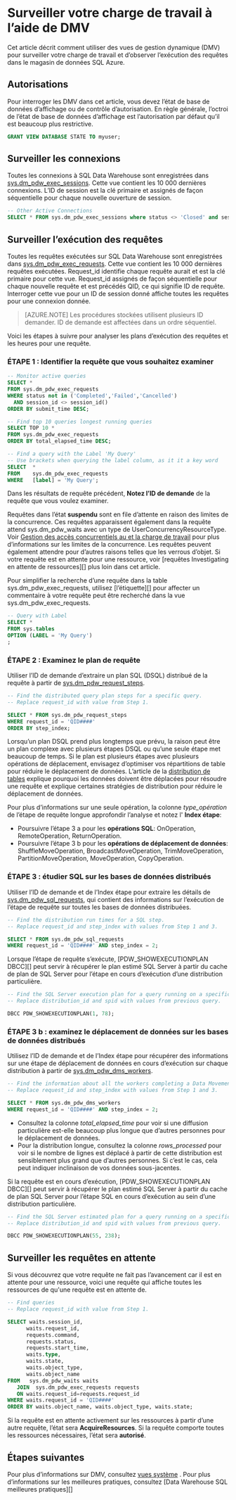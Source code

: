 <properties
   pageTitle="Surveiller votre charge de travail à l’aide de DMV | Microsoft Azure"
   description="Apprenez à surveiller votre charge de travail à l’aide de DMV."
   services="sql-data-warehouse"
   documentationCenter="NA"
   authors="sonyam"
   manager="barbkess"
   editor=""/>

<tags
   ms.service="sql-data-warehouse"
   ms.devlang="NA"
   ms.topic="article"
   ms.tgt_pltfrm="NA"
   ms.workload="data-services"
   ms.date="10/08/2016"
   ms.author="sonyama;barbkess"/>

# <a name="monitor-your-workload-using-dmvs"></a>Surveiller votre charge de travail à l’aide de DMV

Cet article décrit comment utiliser des vues de gestion dynamique (DMV) pour surveiller votre charge de travail et d’observer l’exécution des requêtes dans le magasin de données SQL Azure.

## <a name="permissions"></a>Autorisations

Pour interroger les DMV dans cet article, vous devez l’état de base de données d’affichage ou de contrôle d’autorisation. En règle générale, l’octroi de l’état de base de données d’affichage est l’autorisation par défaut qu’il est beaucoup plus restrictive.

```sql
GRANT VIEW DATABASE STATE TO myuser;
```

## <a name="monitor-connections"></a>Surveiller les connexions

Toutes les connexions à SQL Data Warehouse sont enregistrées dans [sys.dm_pdw_exec_sessions][].  Cette vue contient les 10 000 dernières connexions.  L’ID de session est la clé primaire et assignés de façon séquentielle pour chaque nouvelle ouverture de session.

```sql
-- Other Active Connections
SELECT * FROM sys.dm_pdw_exec_sessions where status <> 'Closed' and session_id <> session_id();
```

## <a name="monitor-query-execution"></a>Surveiller l’exécution des requêtes

Toutes les requêtes exécutées sur SQL Data Warehouse sont enregistrées dans [sys.dm_pdw_exec_requests][].  Cette vue contient les 10 000 dernières requêtes exécutées.  Request_id identifie chaque requête aurait et est la clé primaire pour cette vue.  Request_id assignés de façon séquentielle pour chaque nouvelle requête et est précédés QID, ce qui signifie ID de requête.  Interroger cette vue pour un ID de session donné affiche toutes les requêtes pour une connexion donnée.

>[AZURE.NOTE] Les procédures stockées utilisent plusieurs ID demander.  ID de demande est affectées dans un ordre séquentiel. 

Voici les étapes à suivre pour analyser les plans d’exécution des requêtes et les heures pour une requête.

### <a name="step-1-identify-the-query-you-wish-to-investigate"></a>ÉTAPE 1 : Identifier la requête que vous souhaitez examiner

```sql
-- Monitor active queries
SELECT * 
FROM sys.dm_pdw_exec_requests 
WHERE status not in ('Completed','Failed','Cancelled')
  AND session_id <> session_id()
ORDER BY submit_time DESC;

-- Find top 10 queries longest running queries
SELECT TOP 10 * 
FROM sys.dm_pdw_exec_requests 
ORDER BY total_elapsed_time DESC;

-- Find a query with the Label 'My Query'
-- Use brackets when querying the label column, as it it a key word
SELECT  *
FROM    sys.dm_pdw_exec_requests
WHERE   [label] = 'My Query';
```

Dans les résultats de requête précédent, **Notez l’ID de demande** de la requête que vous voulez examiner.

Requêtes dans l’état **suspendu** sont en file d’attente en raison des limites de la concurrence. Ces requêtes apparaissent également dans la requête attend sys.dm_pdw_waits avec un type de UserConcurrencyResourceType. Voir [Gestion des accès concurrentiels au et la charge de travail][] pour plus d’informations sur les limites de la concurrence. Les requêtes peuvent également attendre pour d’autres raisons telles que les verrous d’objet.  Si votre requête est en attente pour une ressource, voir [requêtes Investigating en attente de ressources][] plus loin dans cet article.

Pour simplifier la recherche d’une requête dans la table sys.dm_pdw_exec_requests, utilisez [l’étiquette][] pour affecter un commentaire à votre requête peut être recherché dans la vue sys.dm_pdw_exec_requests.

```sql
-- Query with Label
SELECT *
FROM sys.tables
OPTION (LABEL = 'My Query')
;
```

### <a name="step-2-investigate-the-query-plan"></a>ÉTAPE 2 : Examinez le plan de requête

Utiliser l’ID de demande d’extraire un plan SQL (DSQL) distribué de la requête à partir de [sys.dm_pdw_request_steps][].

```sql
-- Find the distributed query plan steps for a specific query.
-- Replace request_id with value from Step 1.

SELECT * FROM sys.dm_pdw_request_steps
WHERE request_id = 'QID####'
ORDER BY step_index;
```

Lorsqu’un plan DSQL prend plus longtemps que prévu, la raison peut être un plan complexe avec plusieurs étapes DSQL ou qu’une seule étape met beaucoup de temps.  Si le plan est plusieurs étapes avec plusieurs opérations de déplacement, envisagez d’optimiser vos répartitions de table pour réduire le déplacement de données. L’article de la [distribution de tables][] explique pourquoi les données doivent être déplacées pour résoudre une requête et explique certaines stratégies de distribution pour réduire le déplacement de données.

Pour plus d’informations sur une seule opération, la colonne *type_opération* de l’étape de requête longue approfondir l’analyse et notez l' **Index étape**:

- Poursuivre l’étape 3 a pour les **opérations SQL**: OnOperation, RemoteOperation, ReturnOperation.
- Poursuivre l’étape 3 b pour les **opérations de déplacement de données**: ShuffleMoveOperation, BroadcastMoveOperation, TrimMoveOperation, PartitionMoveOperation, MoveOperation, CopyOperation.

### <a name="step-3a-investigate-sql-on-the-distributed-databases"></a>ÉTAPE 3 : étudier SQL sur les bases de données distribués

Utiliser l’ID de demande et de l’Index étape pour extraire les détails de [sys.dm_pdw_sql_requests][], qui contient des informations sur l’exécution de l’étape de requête sur toutes les bases de données distribuées.

```sql
-- Find the distribution run times for a SQL step.
-- Replace request_id and step_index with values from Step 1 and 3.

SELECT * FROM sys.dm_pdw_sql_requests
WHERE request_id = 'QID####' AND step_index = 2;
```

Lorsque l’étape de requête s’exécute, [PDW_SHOWEXECUTIONPLAN DBCC][] peut servir à récupérer le plan estimé SQL Server à partir du cache de plan de SQL Server pour l’étape en cours d’exécution d’une distribution particulière.

```sql
-- Find the SQL Server execution plan for a query running on a specific SQL Data Warehouse Compute or Control node.
-- Replace distribution_id and spid with values from previous query.

DBCC PDW_SHOWEXECUTIONPLAN(1, 78);
```

### <a name="step-3b-investigate-data-movement-on-the-distributed-databases"></a>ÉTAPE 3 b : examinez le déplacement de données sur les bases de données distribués

Utilisez l’ID de demande et de l’Index étape pour récupérer des informations sur une étape de déplacement de données en cours d’exécution sur chaque distribution à partir de [sys.dm_pdw_dms_workers][].

```sql
-- Find the information about all the workers completing a Data Movement Step.
-- Replace request_id and step_index with values from Step 1 and 3.

SELECT * FROM sys.dm_pdw_dms_workers
WHERE request_id = 'QID####' AND step_index = 2;
```

- Consultez la colonne *total_elapsed_time* pour voir si une diffusion particulière est-elle beaucoup plus longue que d’autres personnes pour le déplacement de données.
- Pour la distribution longue, consultez la colonne *rows_processed* pour voir si le nombre de lignes est déplacé à partir de cette distribution est sensiblement plus grand que d’autres personnes. Si c’est le cas, cela peut indiquer inclinaison de vos données sous-jacentes.

Si la requête est en cours d’exécution, [PDW_SHOWEXECUTIONPLAN DBCC][] peut servir à récupérer le plan estimé SQL Server à partir du cache de plan SQL Server pour l’étape SQL en cours d’exécution au sein d’une distribution particulière.

```sql
-- Find the SQL Server estimated plan for a query running on a specific SQL Data Warehouse Compute or Control node.
-- Replace distribution_id and spid with values from previous query.

DBCC PDW_SHOWEXECUTIONPLAN(55, 238);
```

<a name="waiting"></a>
## <a name="monitor-waiting-queries"></a>Surveiller les requêtes en attente

Si vous découvrez que votre requête ne fait pas l’avancement car il est en attente pour une ressource, voici une requête qui affiche toutes les ressources de qu'une requête est en attente de.

```sql
-- Find queries 
-- Replace request_id with value from Step 1.

SELECT waits.session_id,
      waits.request_id,  
      requests.command,
      requests.status,
      requests.start_time,  
      waits.type,
      waits.state,
      waits.object_type,
      waits.object_name
FROM   sys.dm_pdw_waits waits
   JOIN  sys.dm_pdw_exec_requests requests
   ON waits.request_id=requests.request_id
WHERE waits.request_id = 'QID####'
ORDER BY waits.object_name, waits.object_type, waits.state;
```

Si la requête est en attente activement sur les ressources à partir d’une autre requête, l’état sera **AcquireResources**.  Si la requête comporte toutes les ressources nécessaires, l’état sera **autorisé**.

## <a name="next-steps"></a>Étapes suivantes
Pour plus d’informations sur DMV, consultez [vues système][] .
Pour plus d’informations sur les meilleures pratiques, consultez [Data Warehouse SQL meilleures pratiques][]

<!--Image references-->

<!--Article references-->
[Manage overview]: ./sql-data-warehouse-overview-manage.md
[Meilleures pratiques SQL Data Warehouse]: ./sql-data-warehouse-best-practices.md
[Vues système]: ./sql-data-warehouse-reference-tsql-system-views.md
[Distribution de tables]: ./sql-data-warehouse-tables-distribute.md
[Gestion des accès concurrentiels au et la charge de travail]: ./sql-data-warehouse-develop-concurrency.md
[Rechercher des requêtes en attente de ressources]: ./sql-data-warehouse-manage-monitor.md#waiting

<!--MSDN references-->
[Sys.dm_pdw_dms_workers]: http://msdn.microsoft.com/library/mt203878.aspx
[Sys.dm_pdw_exec_requests]: http://msdn.microsoft.com/library/mt203887.aspx
[Sys.dm_pdw_exec_sessions]: http://msdn.microsoft.com/library/mt203883.aspx
[Sys.dm_pdw_request_steps]: http://msdn.microsoft.com/library/mt203913.aspx
[Sys.dm_pdw_sql_requests]: http://msdn.microsoft.com/library/mt203889.aspx
[DBCC PDW_SHOWEXECUTIONPLAN]: http://msdn.microsoft.com/library/mt204017.aspx
[DBCC PDW_SHOWSPACEUSED]: http://msdn.microsoft.com/library/mt204028.aspx
[ÉTIQUETTE]: https://msdn.microsoft.com/library/ms190322.aspx
